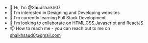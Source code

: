 - 👋 Hi, I’m @Saudshaikh07
- 👀 I’m interested in Designing and Developing websites
- 🌱 I’m currently learning Full Stack Development
- 💞️ I’m looking to collaborate on HTML,CSS,Javascript and ReactJS
- 📫 How to reach me - you can reach out to me on shaikhsaud0@gmail.com

<!---
Saudshaikh07/Saudshaikh07 is a ✨ special ✨ repository because its `README.md` (this file) appears on your GitHub profile.
You can click the Preview link to take a look at your changes.
--->
